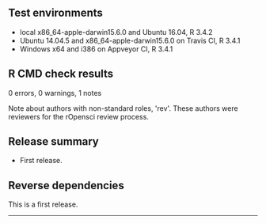 ## Test environments
* local x86_64-apple-darwin15.6.0 and Ubuntu 16.04, R 3.4.2
* Ubuntu 14.04.5 and x86_64-apple-darwin15.6.0 on Travis CI, R 3.4.1
* Windows x64 and i386 on Appveyor CI, R 3.4.1

## R CMD check results

0 errors, 0 warnings, 1 notes

Note about authors with non-standard roles, 'rev'.  These authors were reviewers 
for the rOpensci review process.   

## Release summary

* First release.

## Reverse dependencies

This is a first release.

---